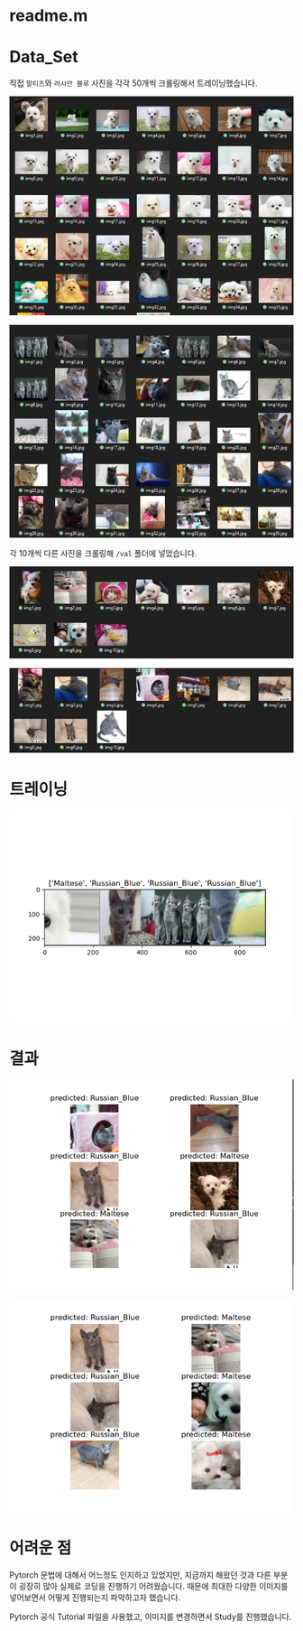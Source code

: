 # readme.m

# Data_Set

직접 `말티즈`와 `러시안 블루` 사진을 각각 50개씩 크롤링해서 트레이닝했습니다.

![images/m_train_1.png](images/m_train_1.png)

![images/r_train_1.png](images/r_train_1.png)

각 10개씩 다른 사진을 크롤링해 `/val` 폴더에 넣었습니다.

![images/m_val.png](images/m_val.png)

![images/r_val.png](images/r_val.png)

# 트레이닝

![images/train.png](images/train.png)

# 결과

![images/result_1.png](images/result_1.png)

![images/result_2.png](images/result_2.png)

# 어려운 점

Pytorch 문법에 대해서 어느정도 인지하고 있었지만, 지금까지 해왔던 것과 다른 부분이 굉장히 많아 실제로 코딩을 진행하기 어려웠습니다. 때문에 최대한 다양한 이미지를 넣어보면서 어떻게 진행되는지 파악하고자 했습니다.

Pytorch 공식 Tutorial 파일을 사용했고, 이미지를 변경하면서 Study를 진행했습니다.